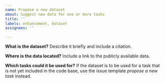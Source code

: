 ```yaml
---
name: Propose a new dataset
about: Suggest new data for one or more tasks
title: ''
labels: enhancement, dataset
assignees: ''

---
```


**What is the dataset?**
Describe it briefly and include a citation.

**Where is the data located?**
Include a link to the publicly available data.

**Which tasks could it be used for?**
If the dataset is to be used for a task that is not yet included in the code base, use the issue template *propose a new task* instead.

